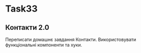 # Task33
## Контакти 2.0

Переписати домашнє завдання Контакти. Використовувати функціональні компоненти та хуки.